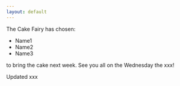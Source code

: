 ```yaml
---
layout: default
---
```


The Cake Fairy has chosen:
  -  Name1
  -  Name2
  -  Name3

to bring the cake next week. See you all on the Wednesday the xxx!


Updated xxx
